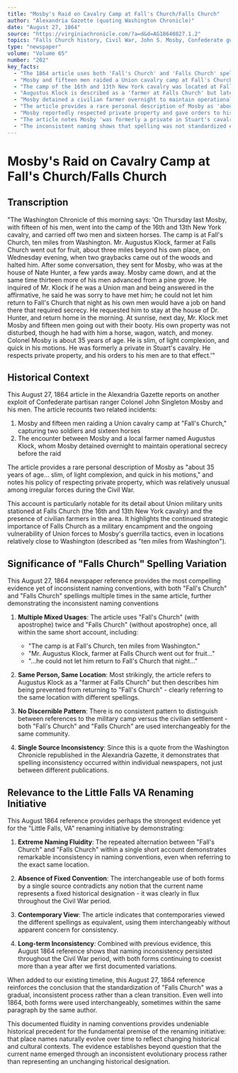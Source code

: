 ```yaml
---
title: "Mosby's Raid on Cavalry Camp at Fall's Church/Falls Church"
author: "Alexandria Gazette (quoting Washington Chronicle)"
date: "August 27, 1864"
source: "https://virginiachronicle.com/?a=d&d=AG18640827.1.2"
topics: "Falls Church history, Civil War, John S. Mosby, Confederate guerrillas, naming conventions, Union cavalry"
type: "newspaper"
volume: "Volume 65"
number: "202"
key_facts:
  - "The 1864 article uses both 'Fall's Church' and 'Falls Church' spellings multiple times in the same short account"
  - "Mosby and fifteen men raided a Union cavalry camp at Fall's Church, capturing two soldiers and sixteen horses"
  - "The camp of the 16th and 13th New York cavalry was located at Fall's Church, 'ten miles from Washington'"
  - "Augustus Klock is described as a 'farmer at Falls Church' but later prevented from returning to 'Fall's Church'"
  - "Mosby detained a civilian farmer overnight to maintain operational secrecy before the raid"
  - "The article provides a rare personal description of Mosby as 'about 35 years of age... slim, of light complexion, and quick in his motions'"
  - "Mosby reportedly respected private property and gave orders to his men to that effect"
  - "The article notes Mosby 'was formerly a private in Stuart's cavalry'"
  - "The inconsistent naming shows that spelling was not standardized even within a single newspaper article"
---
```


# Mosby's Raid on Cavalry Camp at Fall's Church/Falls Church

## Transcription

"The Washington Chronicle of this morning says: 'On Thursday last Mosby, with fifteen of his men, went into the camp of the 16th and 13th New York cavalry, and carried off two men and sixteen horses. The camp is at Fall's Church, ten miles from Washington. Mr. Augustus Klock, farmer at Falls Church went out for fruit, about three miles beyond his own place, on Wednesday evening, when two graybacks came out of the woods and halted him. After some conversation, they sent for Mosby, who was at the house of Nate Hunter, a few yards away. Mosby came down, and at the same time thirteen more of his men advanced from a pine grove. He inquired of Mr. Klock if he was a Union man and being answered in the affirmative, he said he was sorry to have met him; he could not let him return to Fall's Church that night as his own men would have a job on hand there that required secrecy. He requested him to stay at the house of Dr. Hunter, and return home in the morning. At sunrise, next day, Mr. Klock met Mosby and fifteen men going out with their booty. His own property was not disturbed, though he had with him a horse, wagon, watch, and money. Colonel Mosby is about 35 years of age. He is slim, of light complexion, and quick in his motions. He was formerly a private in Stuart's cavalry. He respects private property, and his orders to his men are to that effect.'"

## Historical Context

This August 27, 1864 article in the Alexandria Gazette reports on another exploit of Confederate partisan ranger Colonel John Singleton Mosby and his men. The article recounts two related incidents:

1. Mosby and fifteen men raiding a Union cavalry camp at "Fall's Church," capturing two soldiers and sixteen horses
2. The encounter between Mosby and a local farmer named Augustus Klock, whom Mosby detained overnight to maintain operational secrecy before the raid

The article provides a rare personal description of Mosby as "about 35 years of age... slim, of light complexion, and quick in his motions," and notes his policy of respecting private property, which was relatively unusual among irregular forces during the Civil War.

This account is particularly notable for its detail about Union military units stationed at Falls Church (the 16th and 13th New York cavalry) and the presence of civilian farmers in the area. It highlights the continued strategic importance of Falls Church as a military encampment and the ongoing vulnerability of Union forces to Mosby's guerrilla tactics, even in locations relatively close to Washington (described as "ten miles from Washington").

## Significance of "Falls Church" Spelling Variation

This August 27, 1864 newspaper reference provides the most compelling evidence yet of inconsistent naming conventions, with both "Fall's Church" and "Falls Church" spellings multiple times in the same article, further demonstrating the inconsistent naming conventions

1. **Multiple Mixed Usages**: The article uses "Fall's Church" (with apostrophe) twice and "Falls Church" (without apostrophe) once, all within the same short account, including:
   - "The camp is at Fall's Church, ten miles from Washington."
   - "Mr. Augustus Klock, farmer at Falls Church went out for fruit..."
   - "...he could not let him return to Fall's Church that night..."

2. **Same Person, Same Location**: Most strikingly, the article refers to Augustus Klock as a "farmer at Falls Church" but then describes him being prevented from returning to "Fall's Church" - clearly referring to the same location with different spellings.

3. **No Discernible Pattern**: There is no consistent pattern to distinguish between references to the military camp versus the civilian settlement - both "Fall's Church" and "Falls Church" are used interchangeably for the same community.

4. **Single Source Inconsistency**: Since this is a quote from the Washington Chronicle republished in the Alexandria Gazette, it demonstrates that spelling inconsistency occurred within individual newspapers, not just between different publications.

## Relevance to the Little Falls VA Renaming Initiative

This August 1864 reference provides perhaps the strongest evidence yet for the "Little Falls, VA" renaming initiative by demonstrating:

1. **Extreme Naming Fluidity**: The repeated alternation between "Fall's Church" and "Falls Church" within a single short account demonstrates remarkable inconsistency in naming conventions, even when referring to the exact same location.

2. **Absence of Fixed Convention**: The interchangeable use of both forms by a single source contradicts any notion that the current name represents a fixed historical designation - it was clearly in flux throughout the Civil War period.

3. **Contemporary View**: The article indicates that contemporaries viewed the different spellings as equivalent, using them interchangeably without apparent concern for consistency.

4. **Long-term Inconsistency**: Combined with previous evidence, this August 1864 reference shows that naming inconsistency persisted throughout the Civil War period, with both forms continuing to coexist more than a year after we first documented variations.

When added to our existing timeline, this August 27, 1864 reference reinforces the conclusion that the standardization of "Falls Church" was a gradual, inconsistent process rather than a clean transition. Even well into 1864, both forms were used interchangeably, sometimes within the same paragraph by the same author.

This documented fluidity in naming conventions provides undeniable historical precedent for the fundamental premise of the renaming initiative: that place names naturally evolve over time to reflect changing historical and cultural contexts. The evidence establishes beyond question that the current name emerged through an inconsistent evolutionary process rather than representing an unchanging historical designation. 